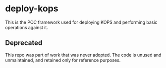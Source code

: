 # deploy-kops

This is the POC framework used for deploying KOPS and performing basic operations against it. 

## Deprecated

This repo was part of work that was never adopted. The code is unused and unmaintained, and retained only for reference purposes.
